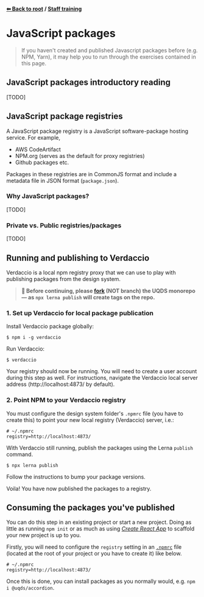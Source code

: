 **[⬅ Back to root](/../../#readme) / [Staff training](training.md)**

# JavaScript packages

> If you haven't created and published Javascript packages before (e.g. NPM,
> Yarn), it may help you to run through the exercises contained in this page.

## JavaScript packages introductory reading

[TODO]

## JavaScript package registries

A JavaScript package registry is a JavaScript software-package hosting service.
For example,

- AWS CodeArtifact
- NPM.org (serves as the default for proxy registries)
- Github packages etc.

Packages in these registries are in CommonJS format and include a metadata file
in JSON format (`package.json`).

### Why JavaScript packages?

[TODO]

### Private vs. Public registries/packages

[TODO]

## Running and publishing to Verdaccio

Verdaccio is a local npm registry proxy that we can use to play with publishing
packages from the design system.

> **🚨 Before continuing, please [fork][1] (NOT branch) the UQDS monorepo — as
> `npx lerna publish` will create tags on the repo.**

### 1. Set up Verdaccio for local package publication

Install Verdaccio package globally:

```shell
$ npm i -g verdaccio
```

Run Verdaccio:

```shell
$ verdaccio
```

Your registry should now be running. You will need to create a user account
during this step as well. For instructions, navigate the Verdaccio
local server address (http://localhost:4873/ by default).

### 2. Point NPM to your Verdaccio registry

You must configure the design system folder's `.npmrc` file (you have to create
this) to point your new local registry (Verdaccio) server, i.e.:

```
# ~/.npmrc
registry=http://localhost:4873/
```

With Verdaccio still running, publish the packages using the Lerna `publish`
command.

```shell
$ npx lerna publish
```

Follow the instructions to bump your package versions.

Voila! You have now published the packages to a registry.

## Consuming the packages you've published

You can do this step in an existing project or start a new project. Doing as
little as running `npm init` or as much as using [_Create React App_][3] to
scaffold your new project is up to you.

Firstly, you will need to configure the `registry` setting in an [`.npmrc`][2]
file (located at the root of your project or you have to create it) like below.

```
# ~/.npmrc
registry=http://localhost:4873/
```

Once this is done, you can install packages as you normally would, e.g.
`npm i @uqds/accordion`.

[1]: https://docs.github.com/en/github/getting-started-with-github/fork-a-repo
[2]: https://docs.npmjs.com/cli/v7/configuring-npm/npmrc
[3]: https://create-react-app.dev/docs/getting-started/
